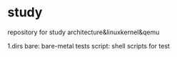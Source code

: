 # study
repository for study architecture&amp;linuxkernel&amp;qemu

1.dirs
bare: bare-metal tests
script: shell scripts for test
